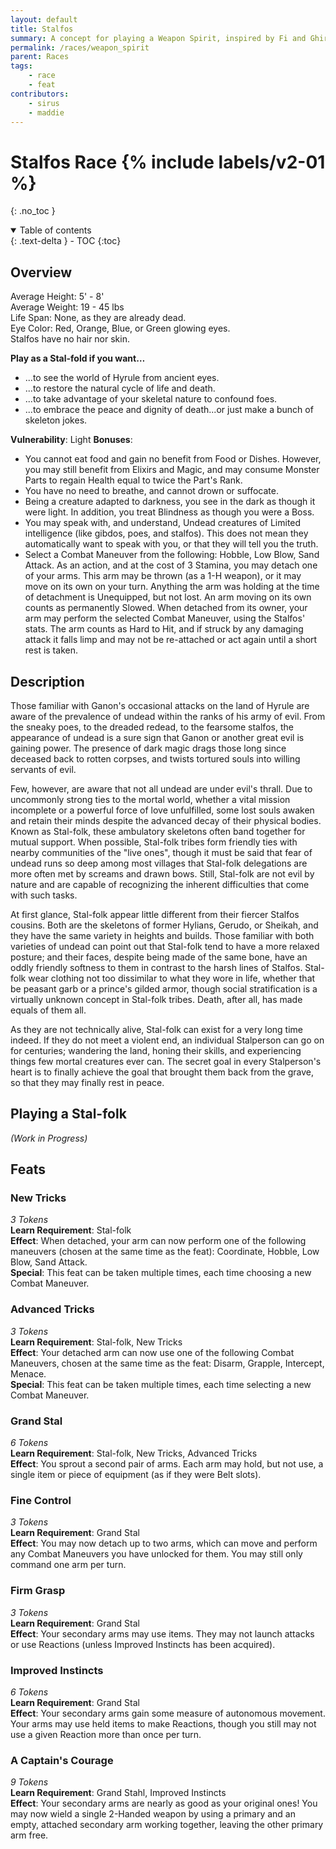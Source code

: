 ```yaml
---
layout: default
title: Stalfos
summary: A concept for playing a Weapon Spirit, inspired by Fi and Ghirahim.
permalink: /races/weapon_spirit
parent: Races
tags:
    - race
    - feat
contributors:
    - sirus
    - maddie
---
```



# Stalfos Race {% include labels/v2-01 %}
{: .no_toc }

<details open markdown="block">
  <summary>
    Table of contents
  </summary>
  {: .text-delta }
- TOC
{:toc}
</details>

## Overview

Average Height: 5' - 8'  
Average Weight: 19 - 45 lbs  
Life Span: None, as they are already dead.  
Eye Color: Red, Orange, Blue, or Green glowing eyes.  
Stalfos have no hair nor skin.  

**Play as a Stal-fold if you want…**
* ...to see the world of Hyrule from ancient eyes.
* ...to restore the natural cycle of life and death.
* ...to take advantage of your skeletal nature to confound foes.
* ...to embrace the peace and dignity of death...or just make a bunch of skeleton jokes.

**Vulnerability**: Light
**Bonuses**:
* You cannot eat food and gain no benefit from Food or Dishes. However, you may still benefit from Elixirs and Magic, and may consume Monster Parts to regain Health equal to twice the Part's Rank.
* You have no need to breathe, and cannot drown or suffocate.
* Being a creature adapted to darkness, you see in the dark as though it were light. In addition, you treat Blindness as though you were a Boss.
* You may speak with, and understand, Undead creatures of Limited intelligence (like gibdos, poes, and stalfos). This does not mean they automatically want to speak with you, or that they will tell you the truth.
* Select a Combat Maneuver from the following: Hobble, Low Blow, Sand Attack. As an action, and at the cost of 3 Stamina, you may detach one of your arms. This arm may be thrown (as a 1-H weapon), or it may move on its own on your turn. Anything the arm was holding at the time of detachment is Unequipped, but not lost. An arm moving on its own counts as permanently Slowed. When detached from its owner, your arm may perform the selected Combat Maneuver, using the Stalfos' stats. The arm counts as Hard to Hit, and if struck by any damaging attack it falls limp and may not be re-attached or act again until a short rest is taken.

## Description

Those familiar with Ganon's occasional attacks on the land of Hyrule are aware of the prevalence of undead within the ranks of his army of evil. From the sneaky poes, to the dreaded redead, to the fearsome stalfos, the appearance of undead is a sure sign that Ganon or another great evil is gaining power. The presence of dark magic drags those long since deceased back to rotten corpses, and twists tortured souls into willing servants of evil.

Few, however, are aware that not all undead are under evil's thrall. Due to uncommonly strong ties to the mortal world, whether a vital mission incomplete or a powerful force of love unfulfilled, some lost souls awaken and retain their minds despite the advanced decay of their physical bodies. Known as Stal-folk, these ambulatory skeletons often band together for mutual support. When possible, Stal-folk tribes form friendly ties with nearby communities of the "live ones", though it must be said that fear of undead runs so deep among most villages that Stal-folk delegations are more often met by screams and drawn bows. Still, Stal-folk are not evil by nature and are capable of recognizing the inherent difficulties that come with such tasks.

At first glance, Stal-folk appear little different from their fiercer Stalfos cousins. Both are the skeletons of former Hylians, Gerudo, or Sheikah, and they have the same variety in heights and builds. Those familiar with both varieties of undead can point out that Stal-folk tend to have a more relaxed posture; and their faces, despite being made of the same bone, have an oddly friendly softness to them in contrast to the harsh lines of Stalfos. Stal-folk wear clothing not too dissimilar to what they wore in life, whether that be peasant garb or a prince's gilded armor, though social stratification is a virtually unknown concept in Stal-folk tribes. Death, after all, has made equals of them all.

As they are not technically alive, Stal-folk can exist for a very long time indeed. If they do not meet a violent end, an individual Stalperson can go on for centuries; wandering the land, honing their skills, and experiencing things few mortal creatures ever can. The secret goal in every Stalperson's heart is to finally achieve the goal that brought them back from the grave, so that they may finally rest in peace.

## Playing a Stal-folk

*(Work in Progress)*

## Feats

### New Tricks
*3 Tokens*  
**Learn Requirement**: Stal-folk  
**Effect**: When detached, your arm can now perform one of the following maneuvers (chosen at the same time as the feat): Coordinate, Hobble, Low Blow, Sand Attack.  
**Special**: This feat can be taken multiple times, each time choosing a new Combat Maneuver.  

### Advanced Tricks
*3 Tokens*  
**Learn Requirement**: Stal-folk, New Tricks  
**Effect**: Your detached arm can now use one of the following Combat Maneuvers, chosen at the same time as the feat: Disarm, Grapple, Intercept, Menace.  
**Special**: This feat can be taken multiple times, each time selecting a new Combat Maneuver.

### Grand Stal
*6 Tokens*  
**Learn Requirement**: Stal-folk, New Tricks, Advanced Tricks  
**Effect**: You sprout a second pair of arms. Each arm may hold, but not use, a single item or piece of equipment (as if they were Belt slots).

### Fine Control
*3 Tokens*  
**Learn Requirement**: Grand Stal  
**Effect**: You may now detach up to two arms, which can move and perform any Combat Maneuvers you have unlocked for them. You may still only command one arm per turn.

### Firm Grasp
*3 Tokens*  
**Learn Requirement**: Grand Stal  
**Effect**: Your secondary arms may use items. They may not launch attacks or use Reactions (unless Improved Instincts has been acquired).

### Improved Instincts
*6 Tokens*  
**Learn Requirement**: Grand Stal  
**Effect**: Your secondary arms gain some measure of autonomous movement. Your arms may use held items to make Reactions, though you still may not use a given Reaction more than once per turn.

### A Captain's Courage
*9 Tokens*  
**Learn Requirement**: Grand Stahl, Improved Instincts  
**Effect**: Your secondary arms are nearly as good as your original ones! You may now wield a single 2-Handed weapon by using a primary and an empty, attached secondary arm working together, leaving the other primary arm free. 